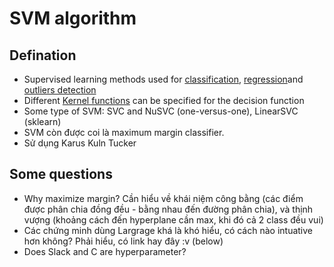 # SVM algorithm

## Defination
- Supervised learning methods used for [classification](https://scikit-learn.org/stable/modules/svm.html#svm-classification), [regression](https://scikit-learn.org/stable/modules/svm.html#svm-regression)and [outliers detection](https://scikit-learn.org/stable/modules/svm.html#svm-outlier-detection)
- Different [Kernel functions](https://scikit-learn.org/stable/modules/svm.html#svm-kernels) can be specified for the decision function
- Some type of SVM: SVC and NuSVC (one-versus-one), LinearSVC (sklearn)
- SVM còn được coi là maximum margin classifier.
- Sử dụng Karus Kuln Tucker

## Some questions
- Why maximize margin?
Cần hiểu về khái niệm công bằng (các điểm được phân chia đồng đều - bằng nhau đến đường phân chia), và thịnh vượng (khoảng cách đến hyperplane cần max, khi đó cả 2 class đều vui)
- Các chứng minh dùng Largrage khá là khó hiểu, có cách nào intuative hơn không?
Phải hiểu, có link hay đây :v (below)
- Does Slack and C are hyperparameter?


